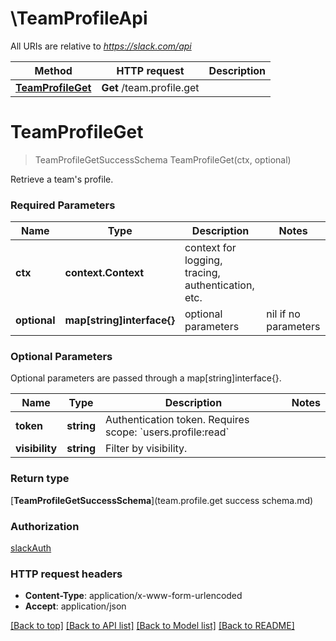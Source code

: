 # \TeamProfileApi

All URIs are relative to *https://slack.com/api*

Method | HTTP request | Description
------------- | ------------- | -------------
[**TeamProfileGet**](TeamProfileApi.md#TeamProfileGet) | **Get** /team.profile.get | 


# **TeamProfileGet**
> TeamProfileGetSuccessSchema TeamProfileGet(ctx, optional)


Retrieve a team's profile.

### Required Parameters

Name | Type | Description  | Notes
------------- | ------------- | ------------- | -------------
 **ctx** | **context.Context** | context for logging, tracing, authentication, etc.
 **optional** | **map[string]interface{}** | optional parameters | nil if no parameters

### Optional Parameters
Optional parameters are passed through a map[string]interface{}.

Name | Type | Description  | Notes
------------- | ------------- | ------------- | -------------
 **token** | **string**| Authentication token. Requires scope: &#x60;users.profile:read&#x60; | 
 **visibility** | **string**| Filter by visibility. | 

### Return type

[**TeamProfileGetSuccessSchema**](team.profile.get success schema.md)

### Authorization

[slackAuth](../README.md#slackAuth)

### HTTP request headers

 - **Content-Type**: application/x-www-form-urlencoded
 - **Accept**: application/json

[[Back to top]](#) [[Back to API list]](../README.md#documentation-for-api-endpoints) [[Back to Model list]](../README.md#documentation-for-models) [[Back to README]](../README.md)

